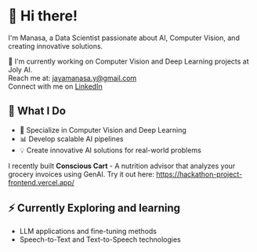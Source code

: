 # 👋 Hi there! 

I'm Manasa, a Data Scientist passionate about AI, Computer Vision, and creating innovative solutions.

🌱 I'm currently working on Computer Vision and Deep Learning projects at Joly AI.           
   Reach me at: jayamanasa.y@gmail.com        
   Connect with me on [LinkedIn](https://www.linkedin.com/in/jayamanasa/)

## 🚀 What I Do

- 🤖 Specialize in Computer Vision and Deep Learning
- 📊 Develop scalable AI pipelines
- 💡 Create innovative AI solutions for real-world problems


 I recently built **Conscious Cart** - A nutrition advisor that analyzes your grocery invoices using GenAI. Try it out here: https://hackathon-project-frontend.vercel.app/

 ## ⚡ Currently Exploring and learning

- LLM applications and fine-tuning methods
- Speech-to-Text and Text-to-Speech technologies


<!--
**JayaManasa/JayaManasa** is a ✨ _special_ ✨ repository because its `README.md` (this file) appears on your GitHub profile.

Here are some ideas to get you started:

- 🔭 I’m currently working on ...
- 🌱 I’m currently learning ...
- 👯 I’m looking to collaborate on ...
- 🤔 I’m looking for help with ...
- 💬 Ask me about ...
- 📫 How to reach me: ...
- 😄 Pronouns: ...
- ⚡ Fun fact: ...
-->
